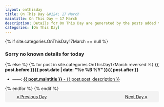 ```yaml
---
layout: onthisday
title: On This Day &#124; 17 March
maintitle: On This Day — 17 March
description: Details for On This Day are generated by the posts added to the website so the content is subject to changes/updates over time.
categories: [On This Day]
---
```


{% if site.categories.OnThisDay17March == null %}
<h3>Sorry no known details for today</h3>
{% else %}
{% for post in site.categories.OnThisDay17March reversed %}
<strong>{{ post.before }}{{ post.date | date: "%e %B %Y" }}{{ post.after }}</strong>
<ul>
<li> ——: <a class="{{ post.class }}" href="{{ post.url }}"><strong>{{ post.maintitle }}</strong> - {{ post.post_description }}</a></li>
</ul>
{% endfor %}
{% endif %}

<div style="background-color: #f3f3f3; padding: 10px; border-radius: 5px; text-align: center; display: flex; justify-content: space-evenly;">
<a href="/onthisday/03/03-16">« Previous Day</a>
<span style="visibility:hidden;">[ Visit Leap Year February 29 ]</span>
<a href="/onthisday/03/03-18">Next Day »</a>
</div>
